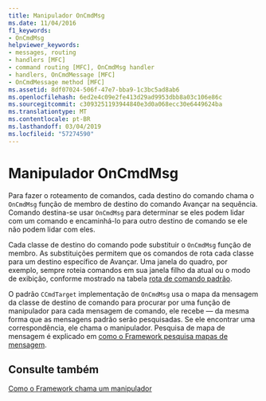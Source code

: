 ```yaml
---
title: Manipulador OnCmdMsg
ms.date: 11/04/2016
f1_keywords:
- OnCmdMsg
helpviewer_keywords:
- messages, routing
- handlers [MFC]
- command routing [MFC], OnCmdMsg handler
- handlers, OnCmdMessage [MFC]
- OnCmdMessage method [MFC]
ms.assetid: 8df07024-506f-47e7-bba9-1c3bc5ad8ab6
ms.openlocfilehash: 6ed2e4c09e2fe413d29ad9953dbb8a03c106e86c
ms.sourcegitcommit: c3093251193944840e3d0a068ecc30e6449624ba
ms.translationtype: MT
ms.contentlocale: pt-BR
ms.lasthandoff: 03/04/2019
ms.locfileid: "57274590"
---
```

# <a name="oncmdmsg-handler"></a>Manipulador OnCmdMsg

Para fazer o roteamento de comandos, cada destino do comando chama o `OnCmdMsg` função de membro de destino do comando Avançar na sequência. Comando destina-se usar `OnCmdMsg` para determinar se eles podem lidar com um comando e encaminhá-lo para outro destino de comando se ele não podem lidar com eles.

Cada classe de destino do comando pode substituir o `OnCmdMsg` função de membro. As substituições permitem que os comandos de rota cada classe para um destino específico de Avançar. Uma janela do quadro, por exemplo, sempre roteia comandos em sua janela filho da atual ou o modo de exibição, conforme mostrado na tabela [rota de comando padrão](../mfc/command-routing.md).

O padrão `CCmdTarget` implementação de `OnCmdMsg` usa o mapa da mensagem da classe de destino de comando para procurar por uma função de manipulador para cada mensagem de comando, ele recebe — da mesma forma que as mensagens padrão serão pesquisadas. Se ele encontrar uma correspondência, ele chama o manipulador. Pesquisa de mapa de mensagem é explicado em [como o Framework pesquisa mapas de mensagem](../mfc/how-the-framework-searches-message-maps.md).

## <a name="see-also"></a>Consulte também

[Como o Framework chama um manipulador](../mfc/how-the-framework-calls-a-handler.md)
